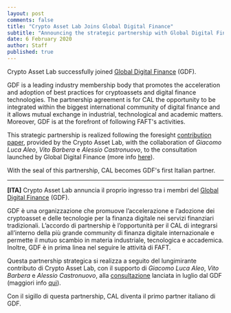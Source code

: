 ```yaml
---
layout: post
comments: false
title: "Crypto Asset Lab Joins Global Digital Finance"
subtitle: "Announcing the strategic partnership with Global Digital Finance"
date: 6 February 2020
author: Staff
published: true
---
```


Crypto Asset Lab  successfully joined [Global Digital Finance](https://www.gdf.io/) (GDF).

GDF is a leading industry membership body that promotes the acceleration and adoption of best practices for cryptoassets and digital finance technologies. The partnership agreement is for CAL the opportunity to be integrated within the biggest international community of digital finance and it allows mutual exchange in industrial, technological and academic matters. Moreover, GDF is at the forefront of following FAFT's activities.

This strategic partnership is realized following the foresight [contribution paper](https://www.gdf.io/docsconsultations/part-viii-code-of-conduct-principles-for-know-your-customer-kyc-anti-money-laundering-aml/), provided by the Crypto Asset Lab, with the collaboration of *Giacomo Luca Aleo*, *Vito Barbera* e *Alessio Castronuovo*, to the consultation launched by Global Digital Finance (more info [here](https://cryptoassetlab.diseade.unimib.it/2019/09/30/Crypto-AML-landscape.html)).

With the seal of this partnership, CAL becomes GDF's first Italian partner.

----

**[ITA]** Crypto Asset Lab annuncia il proprio ingresso tra i membri del [Global Digital Finance](https://www.gdf.io/) (GDF).

GDF è una organizzazione che promuove l’accelerazione e l’adozione dei cryptoasset e delle tecnologie per la finanza digitale nei servizi finanziari tradizionali. L’accordo di partnership è l’opportunità per il CAL di integrarsi all’interno della più grande community di finanza digitale internazionale e permette il mutuo scambio in materia industriale, tecnologica e accademica. Inoltre, GDF è in prima linea nel seguire le attività di FAFT. 

Questa partnership strategica si realizza a seguito del lungimirante contributo di Crypto Asset Lab, con il supporto di *Giacomo Luca Aleo*, *Vito Barbera* e *Alessio Castronuovo*, alla [consultazione](https://www.gdf.io/docsconsultations/part-viii-code-of-conduct-principles-for-know-your-customer-kyc-anti-money-laundering-aml/) lanciata in luglio dal GDF (maggiori info [qui](https://cryptoassetlab.diseade.unimib.it/2019/09/30/Crypto-AML-landscape.html)).

Con il sigillo di questa partnership, CAL diventa il primo partner italiano di GDF.